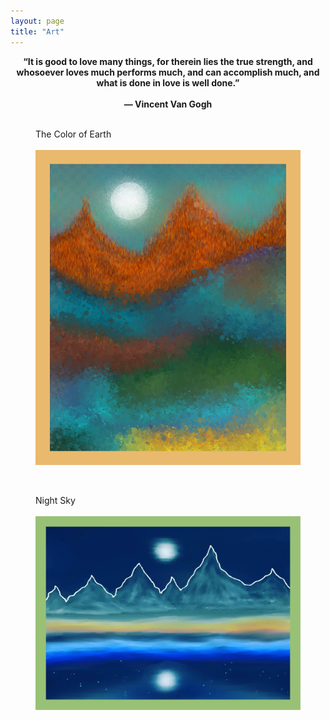 ```yaml
---
layout: page
title: "Art"
---
```


<center><strong>“It is good to love many things, for therein lies the true strength, and whosoever loves much performs much, and can accomplish much, and what is done in love is well done.”
	<br>
	<br>
― Vincent Van Gogh</strong></center>

<br>

<figure>
	<figcaption>The Color of Earth</figcaption>
	<br>
	<img class="fimage img-blog" src="/art/1.png" alt="">
</figure>

<br>

<figure>
	<figcaption>Night Sky</figcaption>
	<br>
	<img class="fimage img-blog" src="/art/2.png" alt="">
</figure>
